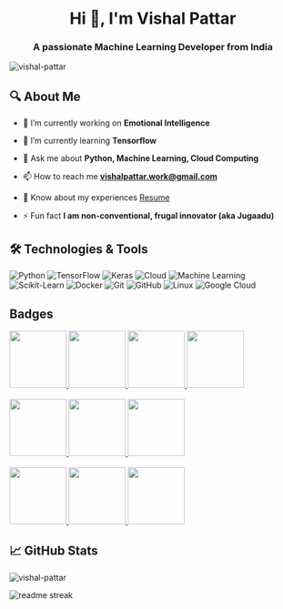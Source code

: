 <h1 align='center'>Hi 👋, I'm Vishal Pattar</h1>
<h3 align='center'>A passionate Machine Learning Developer from India</h3>

![vishal-pattar](https://komarev.com/ghpvc/?username=VishalPattar03&label=Profile%20views&color=0e75b6&style=flat)

## 🔍 About Me
- 🔭 I’m currently working on **Emotional Intelligence**

- 🌱 I’m currently learning **Tensorflow**

- 💬 Ask me about **Python, Machine Learning, Cloud Computing**

- 📫 How to reach me **vishalpattar.work@gmail.com**

- 📄 Know about my experiences [Resume](https://drive.google.com/file/d/1rP9AfHdy6jw-4aTWJ95iIk505z7Un4Li/view)

- ⚡ Fun fact **I am non-conventional, frugal innovator (aka Jugaadu)**

## 🛠️ Technologies & Tools

![Python](https://img.shields.io/badge/-Python-333?style=flat&logo=python)
![TensorFlow](https://img.shields.io/badge/-TensorFlow-333?style=flat&logo=tensorflow)
![Keras](https://img.shields.io/badge/-Keras-333?style=flat&logo=keras)
![Cloud](https://img.shields.io/badge/-Cloud_Computing-333?style=flat&logo=google-cloud)
![Machine Learning](https://img.shields.io/badge/-Machine_Learning-333?style=flat&logo=scikit-learn)
![Scikit-Learn](https://img.shields.io/badge/-Scikit_Learn-333?style=flat&logo=scikit-learn)
![Docker](https://img.shields.io/badge/-Docker-333?style=flat&logo=docker)
![Git](https://img.shields.io/badge/-Git-333?style=flat&logo=git)
![GitHub](https://img.shields.io/badge/-GitHub-333?style=flat&logo=github)
![Linux](https://img.shields.io/badge/-Linux-333?style=flat&logo=linux)
![Google Cloud](https://img.shields.io/badge/-Google_Cloud-333?style=flat&logo=google-cloud)

<!--
## 🌐 Connect with Me
[<img align="center" src="https://raw.githubusercontent.com/rahuldkjain/github-profile-readme-generator/master/src/images/icons/Social/linked-in-alt.svg" alt="https://www.linkedin.com/in/vishal-pattar-1403801a1/" height="30" width="40" />](https://linkedin.com/in/https://www.linkedin.com/in/vishal-pattar-1403801a1/)
[<img align="center" src="https://img.icons8.com/?size=100&id=37326&format=png&color=ff0000" alt="https://www.youtube.com/@vishalpattar03" width="40" />](https://www.youtube.com/@vishalpattar03)
-->

## Badges
<a href='https://www.credly.com/badges/1edd848e-150d-4126-a5c1-24c62b40e5e6/public_url'>
  <img src='https://github.com/VishalPattar03/VishalPattar03/assets/115028992/cac7f803-2f30-45f4-b27f-14eb634ad0e0' width='100px'>
</a>
<a href='https://www.credly.com/badges/3194942b-cdea-4e93-9e2d-3940e1d04e20/public_url'>
  <img src='https://github.com/VishalPattar03/VishalPattar03/assets/115028992/f33aabdf-6a29-40aa-8092-02fe87f76d4b' width='100px'>
</a>
<a href='https://www.credly.com/badges/50505f79-8440-45b0-8753-68d47a371e26/public_url'>
  <img src='https://github.com/VishalPattar03/VishalPattar03/assets/115028992/fcc93f13-39dc-4dda-9322-5e69629bc888' width='100px'>
</a>
<a href='https://www.credly.com/badges/fe831383-dda8-4130-8f2a-3e0ac78fabee/public_url'>
  <img src='https://github.com/VishalPattar03/VishalPattar03/assets/115028992/d4a29847-e414-41bb-ad97-2cc8bc8212cb' width='100px'>
</a>
<br><br>
<a href='https://openbadgepassport.com/app/badge/info/746137'>
  <img src='https://github.com/VishalPattar03/VishalPattar03/assets/115028992/0030b98d-718f-44ea-acf4-1a982aa082e3' width='100px'>
</a>
<a href='https://openbadgepassport.com/app/badge/info/746203'>
  <img src='https://github.com/VishalPattar03/VishalPattar03/assets/115028992/6e5c586f-a9e3-4369-9875-5e27b2dc18d6' width='100px'>
</a>
<a href='https://openbadgepassport.com/app/badge/info/746204'>
  <img src='https://github.com/VishalPattar03/VishalPattar03/assets/115028992/85550979-ef6e-4f61-b199-144e89f47d56' width='100px'>
</a>
<br><br>
<a href='https://openbadgepassport.com/app/badge/info/748429'>
  <img src='https://github.com/VishalPattar03/VishalPattar03/assets/115028992/01270643-83db-43d7-93f6-9d7fe2dd7690' width='100px'>
</a>
<a href='https://openbadgepassport.com/app/badge/info/748408'>
  <img src='https://github.com/VishalPattar03/VishalPattar03/assets/115028992/4458ab3f-2595-4630-9808-79c4aaa6f54f' width='100px'>
</a>
<a href='https://openbadgepassport.com/app/badge/info/748402'>
  <img src='https://github.com/VishalPattar03/VishalPattar03/assets/115028992/3d117b18-586c-45a6-b20d-c8ea9506bee6' width='100px'>
</a>

## 📈 GitHub Stats
![vishal-pattar](https://github-readme-stats.vercel.app/api/top-langs?username=vishalpattar03&show_icons=true&locale=en&layout=compact&theme=light)
<br>
<!--![vishal-pattar](https://github-readme-stats.vercel.app/api?username=vishalpattar03&show_icons=true&locale=en&theme=light)
<br>-->
![readme streak](https://github-readme-streak-stats.herokuapp.com/?user=vishalpattar03&theme=light)

